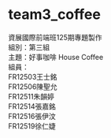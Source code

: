 # team3_coffee
資展國際前端班125期專題製作  
組別：第三組  
主題：好事咖啡 House Coffee  
組員：  
      FR12503王士銘  
      FR12506陳聖允  
      FR12511朱韻婷  
      FR12514張嘉銘  
      FR12516張伊汶  
      FR12519徐仁婕  
